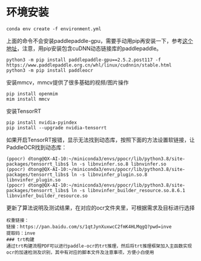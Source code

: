 # 环境安装

`conda env create -f environment.yml`

上面的命令不会安装paddlepaddle-gpu，需要手动用pip再安装一下，参考[这个地址](https://www.paddlepaddle.org.cn/install/quick?docurl=/documentation/docs/zh/install/pip/linux-pip.html)，注意，用pip安装包含cuDNN动态链接库的paddlepaddle。


```
python3 -m pip install paddlepaddle-gpu==2.5.2.post117 -f https://www.paddlepaddle.org.cn/whl/linux/cudnnin/stable.html
python3 -m pip install paddleocr
```

安装mmcv，mmcv提供了很多基础的视频/图片操作

```
pip install openmim
mim install mmcv
```

安装TensorRT
```
pip install nvidia-pyindex
pip install --upgrade nvidia-tensorrt
```
如果开启TensorRT报错，显示无法找到动态库，按照下面的方法设置软链接，让PaddleOCR找到动态库：
```
(ppocr) dtong@QX-AI-10:~/miniconda3/envs/ppocr/lib/python3.8/site-packages/tensorrt_libs$ ln -s libnvinfer.so.8 libnvinfer.so
(ppocr) dtong@QX-AI-10:~/miniconda3/envs/ppocr/lib/python3.8/site-packages/tensorrt_libs$ ln -s libnvinfer_plugin.so.8 libnvinfer_plugin.so
(ppocr) dtong@QX-AI-10:~/miniconda3/envs/ppocr/lib/python3.8/site-packages/tensorrt_libs$ ln -s libnvinfer_builder_resource.so.8.6.1 libnvinfer_builder_resource.so
```
更新了算法说明及测试结果，在对应的ocr文件夹里，可根据需求及目标进行选择
```
权重链接：
链接：https://pan.baidu.com/s/1qtJynXuxwcC2fmK4HLMqgQ?pwd=inve 
提取码：inve
### trt构建
通过trt构建流程PDF可以进行paddle-ocr的trt推理，然后将trt推理框架加入主函数实现ocr的加速检测及识别，其中有对应的脚本文件及注意事项，方便小白使用



